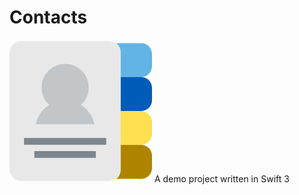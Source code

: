 # Contacts
![App Icon](https://github.com/popwarfour/Contacts/blob/master/Contacts/Assets.xcassets/AppIcon.appiconset/Icon-App-76x76@3x.png?raw=true)
A demo project written in Swift 3
